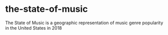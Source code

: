 # the-state-of-music
The State of Music is a geographic representation of music genre popularity in the United States in 2018
